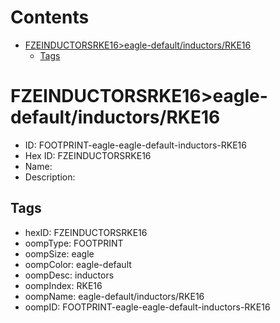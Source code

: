 



Contents
========

* [FZEINDUCTORSRKE16>eagle-default/inductors/RKE16](#fzeinductorsrke16eagle-defaultinductorsrke16)
	* [Tags](#tags)

# FZEINDUCTORSRKE16>eagle-default/inductors/RKE16

- ID: FOOTPRINT-eagle-eagle-default-inductors-RKE16
- Hex ID: FZEINDUCTORSRKE16
- Name: 
- Description: 

## Tags

- hexID: FZEINDUCTORSRKE16
- oompType: FOOTPRINT
- oompSize: eagle
- oompColor: eagle-default
- oompDesc: inductors
- oompIndex: RKE16
- oompName: eagle-default/inductors/RKE16
- oompID: FOOTPRINT-eagle-eagle-default-inductors-RKE16
